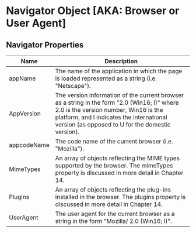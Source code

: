 # Navigator Object [AKA: Browser or User Agent]

## Navigator Properties 
|Name|Description |
| --- | --- |
| appName|The name of the application in which the page is loaded represented as a string (i.e. "Netscape"). |
| AppVersion|The version information of the current browser as a string in the form "2.0 (Win16; I)" where 2.0 is the version number, Win16 is the platform, and I indicates the international version (as opposed to U for the domestic version). |
| appcodeName|The code name of the current browser (i.e. "Mozilla"). |
| MimeTypes|An array of objects reflecting the MIME types supported by the browser. The mimeTypes property is discussed in more detail in Chapter 14. |
| Plugins|An array of objects reflecting the plug-ins installed in the browser. The plugins property is discussed in more detail in Chapter 14. |
| UserAgent|The user agent for the current browser as a string in the form "Mozilla/ 2.0 (Win16; I)". |

